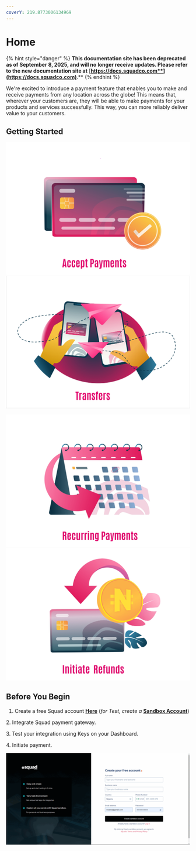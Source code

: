 ```yaml
---
coverY: 219.8773006134969
---
```


# Home

{% hint style="danger" %}
**This documentation site has been deprecated as of September 8, 2025, and will no longer receive updates. Please refer to the new documentation site at** [**https://docs.squadco.com**](https://docs.squadco.com)**.**
{% endhint %}

We're excited to introduce a payment feature that enables you to make and receive payments from any location across the globe! This means that, wherever your customers are, they will be able to make payments for your products and services successfully. This way, you can more reliably deliver value to your customers.

## Getting Started

[![image-text](<.gitbook/assets/Squad Accept Payments.jpg>)](payments/)               [![image-text](<.gitbook/assets/Squad Transfer.png>)](broken-reference)

[![image-text](<.gitbook/assets/Squad Recurring Payments.jpg>)](broken-reference)               [![image-text](<.gitbook/assets/Squad Initiate Refunds.jpg>)](broken-reference)

## Before You Begin

1. Create a free Squad account [**Here**](https://dashboard.squadco.com/sign-up) (_for Test, create a_ [**Sandbox Account**](https://sandbox.squadco.com/sign-up))

&#x20; 2\. Integrate Squad payment gateway.

&#x20; 3\. Test your integration using Keys on your Dashboard.

&#x20; 4\. Initiate payment.

<div align="center"><img src=".gitbook/assets/Squad Sandbox Account.gif" alt="Steps to get your Squad API Keys."></div>
